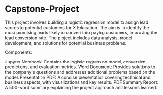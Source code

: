 # Capstone-Project
This project involves building a logistic regression model to assign lead scores to potential customers for X Education. The aim is to identify the most promising leads likely to convert into paying customers, improving the lead conversion rate. The project includes data analysis, model development, and solutions for potential business problems.

Components:

Jupyter Notebook: Contains the logistic regression model, conversion predictions, and evaluation metrics.
Word Document: Provides solutions to the company's questions and addresses additional problems based on the model.
Presentation PDF: A concise presentation covering technical and business aspects, with visualizations and key results.
PDF Summary Report: A 500-word summary explaining the project approach and lessons learned.
